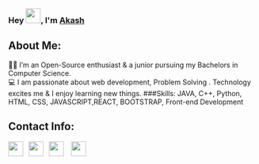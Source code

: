 ### Hey <img src="https://github.com/TheDudeThatCode/TheDudeThatCode/blob/master/Assets/Hi.gif" width="30" />, I'm [Akash](https://github.com/akash-kumar44)

 ## About Me:
👨‍🎓 I’m an Open-Source enthusiast & a junior pursuing my Bachelors in Computer Science. <br>
💻 I am passionate about web development, Problem Solving . Technology excites me & I enjoy learning new things.
###Skills: JAVA, C++, Python, HTML, CSS, JAVASCRIPT,REACT, BOOTSTRAP, Front-end Development
## Contact Info: 
<a href="https://www.linkedin.com/in/akash-kumar-1b6339214/"><img width="30px" src="https://www.vectorlogo.zone/logos/linkedin/linkedin-icon.svg" /></a>&ensp;
<a href="https://twitter.com/akash_bhumbak"><img width="30px" src="https://www.vectorlogo.zone/logos/twitter/twitter-official.svg" /></a>&ensp;
<a href="mailto:akashbhumbak44@gmail.com"><img width="30px" src="https://www.vectorlogo.zone/logos/gmail/gmail-icon.svg" /></a> &ensp;
<a href="https://www.instagram.com/akash_daanav_/"><img width="30px" src="https://www.vectorlogo.zone/logos/instagram/instagram-icon.svg" /></a>

 <!--
### Here are some ideas to get you started:

- 🔭 I’m currently working on ...
- 🌱 I’m currently learning ...
- 👯 I’m looking to collaborate on ...
- 🤔 I’m looking for help with ...
- 💬 Ask me about ...
- 📫 How to reach me: ...
- 😄 Pronouns: ...
- ⚡ Fun fact: ...
-->
